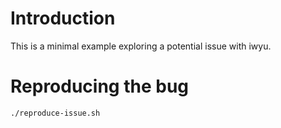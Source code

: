 # Introduction
This is a minimal example exploring a potential issue with iwyu.

# Reproducing the bug
```
./reproduce-issue.sh
```
